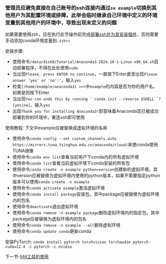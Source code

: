 ### 管理员应避免直接在自己账号的ssh连接内通过`su example`切换到其他用户为其配置环境或排障，此举会临时继承自己环境中定义的环境变量到其他用户的环境中，导致出现未定义的问题

如果需要使用zsh，应在执行此节操作前完成[部署zsh并为其安装插件](https://github.com/alkalimc/H100-Server-Guidebook/blob/main/chapter/general/zsh.md)，否则需要手动添加conda环境变量到`.zshrc`

安装步骤:
* 使用命令`/data/disk0/Tutorial/Anaconda3-2024.10-1-Linux-x86_64.sh`启动部署程序，不得在此处使用`sudo`
* 当出现`Please, press ENTER to continue`，一直按下Enter直至出现`Please answer 'yes' or 'no':'`，输入`yes`
* 检查`[/home/example/anaconda3] >>>`中`example`的内容是否为你的用户名，如果是则按下Enter
* 当出现`You can undo this by running ``conda init --reverse $SHELL``? [yes|no]`，输入`yes`
* 出现`Thank you for installing Anaconda3!`即意味着Anaconda现已被成功部署到你的环境中，重连ssh即可使用

使用教程:
下文中example应被替换成虚拟环境的名称

* 使用命令`conda config --set custom_channels.auto https://mirrors.tuna.tsinghua.edu.cn/anaconda/cloud/`来使conda使用TUNA镜像
* 使用命令`conda env list`查看当前用户下conda内的所有虚拟环境
* 使用命令`conda list`查看当前虚拟环境下conda安装的所有包
* 使用命令`conda create -n example python=version`创建新的虚拟环境，其中version应被替换为虚拟环境内使用的python版本，如果不需要指定python版本可以使用`conda create -n example`
* 使用命令`conda activate example`激活虚拟环境
* 使用命令`conda install package`安装包，其中package应被替换为虚拟环境内的包名
* 使用命令`deactivate`退出虚拟环境
* 使用命令`conda remove -n example package`删除虚拟环境内的指定包，其中package应被替换为虚拟环境内的包名
* 使用命令`conda remove -n example --all`删除虚拟环境
* 使用命令`conda update conda`更新conda

安装PyTorch: `conda install pytorch torchvision torchaudio pytorch-cuda=12.4 -c pytorch -c nvidia`

下一节-[hfd工具的使用](https://github.com/alkalimc/H100-Server-Guidebook/blob/main/chapter/general/slurm.md)